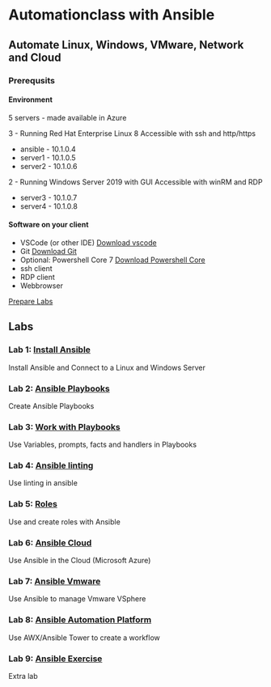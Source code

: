 # Automationclass with Ansible

## Automate Linux, Windows, VMware, Network and Cloud

### Prerequsits

#### Environment

5 servers - made available in Azure

3 - Running Red Hat Enterprise Linux 8
Accessible with ssh and http/https

* ansible - 10.1.0.4
* server1 - 10.1.0.5
* server2 - 10.1.0.6

2 - Running Windows Server 2019 with GUI
Accessible with winRM and RDP

* server3 - 10.1.0.7
* server4 - 10.1.0.8

#### Software on your client

* VSCode (or other IDE) [Download vscode](https://code.visualstudio.com/download)
* Git [Download Git](https://git-scm.com/downloads)
* Optional: Powershell Core 7 [Download Powershell Core](https://github.com/PowerShell/PowerShell)
* ssh client
* RDP client
* Webbrowser

[Prepare Labs](prepare.md)

## Labs

### Lab 1: [Install Ansible](lab01/lab1.md)

Install Ansible and Connect to a Linux and Windows Server

### Lab 2: [Ansible Playbooks](lab02/lab2.md)

Create Ansible Playbooks

### Lab 3: [Work with Playbooks](lab03/lab3.md)

Use Variables, prompts, facts and handlers in Playbooks

### Lab 4: [Ansible linting](lab04/lab4.md)

Use linting in ansible

### Lab 5: [Roles](lab05/lab5.md)

Use and create roles with Ansible

### Lab 6: [Ansible Cloud](lab06/lab6.md)

Use Ansible in the Cloud (Microsoft Azure)

### Lab 7: [Ansible Vmware](lab07/lab7.md)

Use Ansible to manage Vmware VSphere

### Lab 8: [Ansible Automation Platform](lab08/lab8.md)

Use AWX/Ansible Tower to create a workflow

### Lab 9: [Ansible Exercise](lab09/lab9.md)

Extra lab
